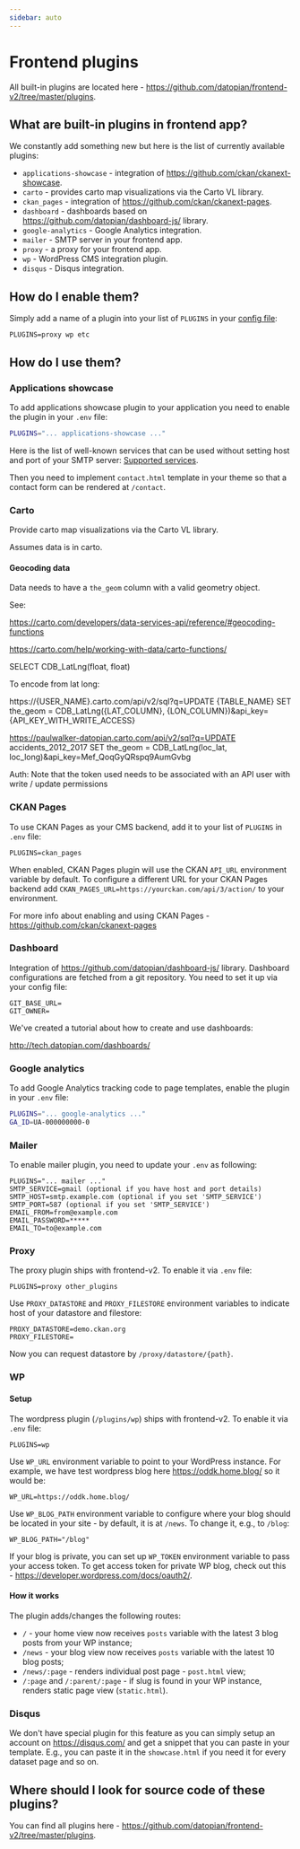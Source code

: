 ```yaml
---
sidebar: auto
---
```


# Frontend plugins

All built-in plugins are located here - https://github.com/datopian/frontend-v2/tree/master/plugins.

## What are built-in plugins in frontend app?

We constantly add something new but here is the list of currently available plugins:

* `applications-showcase` - integration of https://github.com/ckan/ckanext-showcase.
* `carto` - provides carto map visualizations via the Carto VL library.
* `ckan_pages` - integration of https://github.com/ckan/ckanext-pages.
* `dashboard` - dashboards based on https://github.com/datopian/dashboard-js/ library.
* `google-analytics` - Google Analytics integration.
* `mailer` - SMTP server in your frontend app.
* `proxy` - a proxy for your frontend app.
* `wp` - WordPress CMS integration plugin.
* `disqus` - Disqus integration.

## How do I enable them?

Simply add a name of a plugin into your list of `PLUGINS` in your [config file](/frontend/configs/):

```
PLUGINS=proxy wp etc
```

## How do I use them?

### Applications showcase

To add applications showcase plugin to your application you need to
enable the plugin in your `.env` file:

```bash
PLUGINS="... applications-showcase ..."
```

Here is the list of well-known services that can be used without setting host and port of your SMTP server: [Supported services](https://nodemailer.com/smtp/well-known/#supported-services).

Then you need to implement `contact.html` template in your theme so that a contact form can be rendered at `/contact`.

### Carto

Provide carto map visualizations via the Carto VL library.

Assumes data is in carto.

#### Geocoding data

Data needs to have a `the_geom` column with a valid geometry object.

See:

https://carto.com/developers/data-services-api/reference/#geocoding-functions

https://carto.com/help/working-with-data/carto-functions/

SELECT CDB_LatLng(float, float)

To encode from lat long:

https://{USER_NAME}.carto.com/api/v2/sql?q=UPDATE {TABLE_NAME} SET the_geom = CDB_LatLng({LAT_COLUMN}, {LON_COLUMN})&api_key={API_KEY_WITH_WRITE_ACCESS}

https://paulwalker-datopian.carto.com/api/v2/sql?q=UPDATE accidents_2012_2017 SET the_geom = CDB_LatLng(loc_lat, loc_long)&api_key=Mef_QoqGyQRspq9AumGvbg

Auth: Note that the token used needs to be associated with an API user with write / update permissions

### CKAN Pages

To use CKAN Pages as your CMS backend, add it to your list of `PLUGINS` in `.env` file:

```
PLUGINS=ckan_pages
```

When enabled, CKAN Pages plugin will use the CKAN `API_URL` environment variable by default.
To configure a different URL for your CKAN Pages backend add `CKAN_PAGES_URL=https://yourckan.com/api/3/action/` to your environment.

For more info about enabling and using CKAN Pages - https://github.com/ckan/ckanext-pages

### Dashboard

Integration of https://github.com/datopian/dashboard-js/ library. Dashboard configurations are fetched from a git repository. You need to set it up via your config file:

```
GIT_BASE_URL=
GIT_OWNER=
```

We've created a tutorial about how to create and use dashboards:

http://tech.datopian.com/dashboards/

### Google analytics

To add Google Analytics tracking code to page templates,
enable the plugin in your `.env` file:

```bash
PLUGINS="... google-analytics ..."
GA_ID=UA-000000000-0
```

### Mailer

To enable mailer plugin, you need to update your `.env` as following:

```
PLUGINS="... mailer ..."
SMTP_SERVICE=gmail (optional if you have host and port details)
SMTP_HOST=smtp.example.com (optional if you set 'SMTP_SERVICE')
SMTP_PORT=587 (optional if you set 'SMTP_SERVICE')
EMAIL_FROM=from@example.com
EMAIL_PASSWORD=*****
EMAIL_TO=to@example.com
```

### Proxy

The proxy plugin ships with frontend-v2. To enable it via `.env` file:

```
PLUGINS=proxy other_plugins
```

Use `PROXY_DATASTORE` and `PROXY_FILESTORE` environment variables to indicate host of your datastore and filestore:

```
PROXY_DATASTORE=demo.ckan.org
PROXY_FILESTORE=
```

Now you can request datastore by `/proxy/datastore/{path}`.

### WP

#### Setup

The wordpress plugin (`/plugins/wp`) ships with frontend-v2. To enable it via `.env` file:

```
PLUGINS=wp
```

Use `WP_URL` environment variable to point to your WordPress instance. For example, we have test wordpress blog here https://oddk.home.blog/ so it would be:

```
WP_URL=https://oddk.home.blog/
```

Use `WP_BLOG_PATH` environment variable to configure where your blog should be located in your site - by default, it is at `/news`. To change it, e.g., to `/blog`:

```
WP_BLOG_PATH="/blog"
```

If your blog is private, you can set up `WP_TOKEN` environment variable to pass your access token. To get access token for private WP blog, check out this - https://developer.wordpress.com/docs/oauth2/.

#### How it works

The plugin adds/changes the following routes:

* `/` - your home view now receives `posts` variable with the latest 3 blog posts from your WP instance;
* `/news` - your blog view now receives `posts` variable with the latest 10 blog posts;
* `/news/:page` - renders individual post page - `post.html` view;
* `/:page` and `/:parent/:page` - if slug is found in your WP instance, renders static page view (`static.html`).

### Disqus

We don't have special plugin for this feature as you can simply setup an account on https://disqus.com/ and get a snippet that you can paste in your template. E.g., you can paste it in the `showcase.html` if you need it for every dataset page and so on.

## Where should I look for source code of these plugins?

You can find all plugins here - https://github.com/datopian/frontend-v2/tree/master/plugins.
